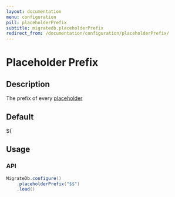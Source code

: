 ```yaml
---
layout: documentation
menu: configuration
pill: placeholderPrefix
subtitle: migratedb.placeholderPrefix
redirect_from: /documentation/configuration/placeholderPrefix/
---
```


# Placeholder Prefix

## Description

The prefix of every [placeholder](/migratedb/documentation/configuration/placeholder)

## Default

${

## Usage

### API

```java
MigrateDb.configure()
    .placeholderPrefix("$$")
    .load()
```

